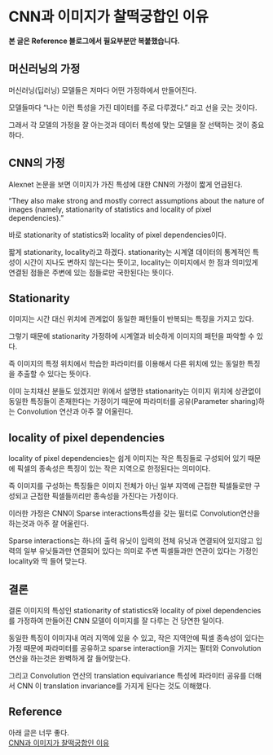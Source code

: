 # CNN과 이미지가 찰떡궁합인 이유
**본 글은 Reference 블로그에서 필요부분만 복붙했습니다.**

## 머신러닝의 가정
머신러닝(딥러닝) 모델들은 저마다 어떤 가정하에서 만들어진다. 

모델들마다 “나는 이런 특성을 가진 데이터를 주로 다루겠다.” 라고 선을 긋는 것이다. 

그래서 각 모델의 가정을 잘 아는것과 데이터 특성에 맞는 모델을 잘 선택하는 것이 중요하다.


## CNN의 가정
Alexnet 논문을 보면 이미지가 가진 특성에 대한 CNN의 가정이 짧게 언급된다.

“They also make strong and mostly correct assumptions about the nature of images (namely, stationarity of statistics and locality of pixel dependencies).”

바로 stationarity of statistics와 locality of pixel dependencies이다. 

짧게 stationarity, locality라고 하겠다. stationarity는 시계열 데이터의 통계적인 특성이 시간이 지나도 변하지 않는다는 뜻이고, locality는 이미지에서 한 점과 의미있게 연결된 점들은 주변에 있는 점들로만 국한된다는 뜻이다.

## Stationarity

이미지는 시간 대신 위치에 관계없이 동일한 패턴들이 반복되는 특징을 가지고 있다. 

그렇기 때문에 stationarity 가정하에 시계열과 비슷하게 이미지의 패턴을 파악할 수 있다.

즉 이미지의 특정 위치에서 학습한 파라미터를 이용해서 다른 위치에 있는 동일한 특징을 추출할 수 있다는 뜻이다.

이미 눈치채신 분들도 있겠지만 위에서 설명한 stationarity는 이미지 위치에 상관없이 동일한 특징들이 존재한다는 가정이기 때문에 파라미터를 공유(Parameter sharing)하는 Convolution 연산과 아주 잘 어울린다.

## locality of pixel dependencies

locality of pixel dependencies는 쉽게 이미지는 작은 특징들로 구성되어 있기 때문에 픽셀의 종속성은 특징이 있는 작은 지역으로 한정된다는 의미이다.

즉 이미지를 구성하는 특징들은 이미지 전체가 아닌 일부 지역에 근접한 픽셀들로만 구성되고 근접한 픽셀들끼리만 종속성을 가진다는 가정이다.

이러한 가정은 CNN이 Sparse interactions특성을 갖는 필터로 Convolution연산을 하는것과 아주 잘 어울린다.

Sparse interactions는 하나의 출력 유닛이 입력의 전체 유닛과 연결되어 있지않고 입력의 일부 유닛들과만 연결되어 있다는 의미로 주변 픽셀들과만 연관이 있다는 가정인 locality와 딱 들어 맞는다.

## 결론

결론
이미지의 특성인 stationarity of statistics와 locality of pixel dependencies를 가정하여 만들어진 CNN 모델이 이미지를 잘 다루는 건 당연한 일이다.

동일한 특징이 이미지내 여러 지역에 있을 수 있고, 작은 지역안에 픽셀 종속성이 있다는 가정 때문에 파라미터를 공유하고 sparse interaction을 가지는 필터와 Convolution연산을 하는것은 완벽하게 잘 들어맞는다.

그리고 Convolution 연산의 translation equivariance 특성에 파라미터 공유를 더해서 CNN 이 translation invariance를 가지게 된다는 것도 이해했다.

## Reference

아래 글은 너무 좋다.  
[CNN과 이미지가 찰떡궁합인 이유](https://medium.com/@seoilgun/cnn%EC%9D%98-stationarity%EC%99%80-locality-610166700979)
